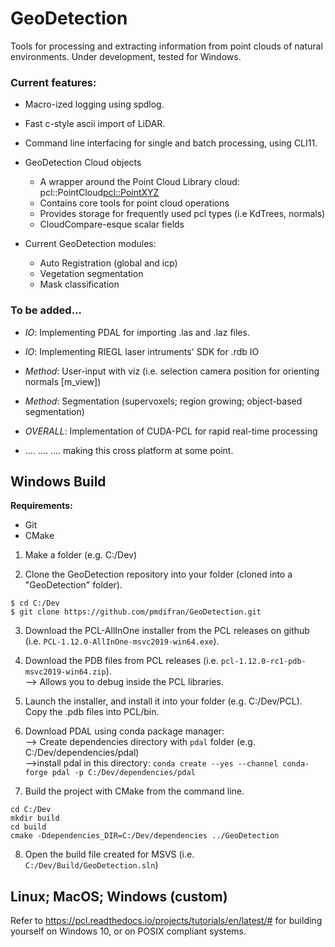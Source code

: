 # GeoDetection
Tools for processing and extracting information from point clouds of natural environments. Under development, tested for Windows. 

### Current features:
- Macro-ized logging using spdlog.
- Fast c-style ascii import of LiDAR.
- Command line interfacing for single and batch processing, using CLI11.

- GeoDetection Cloud objects
  - A wrapper around the Point Cloud Library cloud: pcl::PointCloud<pcl::PointXYZ>
  - Contains core tools for point cloud operations
  - Provides storage for frequently used pcl types (i.e KdTrees, normals)
  - CloudCompare-esque scalar fields

- Current GeoDetection modules:
  - Auto Registration (global and icp)
  - Vegetation segmentation
  - Mask classification

### To be added...
-  _IO_: Implementing PDAL for importing .las and .laz files.
-  _IO_: Implementing RIEGL laser intruments' SDK for .rdb IO
-  _Method_: User-input with viz (i.e. selection camera position for orienting normals [m_view])
-  _Method_: Segmentation (supervoxels; region growing; object-based segmentation)

-  _OVERALL_: Implementation of CUDA-PCL for rapid real-time processing
-  .... .... .... making this cross platform at some point.

## Windows Build

**Requirements:**
- Git
- CMake

1. Make a folder (e.g. C:/Dev)

2. Clone the GeoDetection repository into your folder (cloned into a "GeoDetection" folder).
```
$ cd C:/Dev
$ git clone https://github.com/pmdifran/GeoDetection.git
```

3. Download the PCL-AllInOne installer from the PCL releases on github (i.e. `PCL-1.12.0-AllInOne-msvc2019-win64.exe`).

4. Download the PDB files from PCL releases (i.e. `pcl-1.12.0-rc1-pdb-msvc2019-win64.zip`).\
--> Allows you to debug inside the PCL libraries.

5. Launch the installer, and install it into your folder (e.g. C:/Dev/PCL<version>). Copy the .pdb files into PCL/bin.

6. Download PDAL using conda package manager:\
--> Create dependencies directory with `pdal` folder (e.g. C:/Dev/dependencies/pdal)\
-->install pdal in this directory: `conda create --yes --channel conda-forge pdal -p C:/Dev/dependencies/pdal`

7. Build the project with CMake from the command line.
```
cd C:/Dev
mkdir build
cd build
cmake -Ddependencies_DIR=C:/Dev/dependencies ../GeoDetection
```

8. Open the build file created for MSVS (i.e. `C:/Dev/Build/GeoDetection.sln`)

## Linux; MacOS; Windows (custom)

Refer to https://pcl.readthedocs.io/projects/tutorials/en/latest/# for building yourself on Windows 10, or on POSIX compliant systems.
